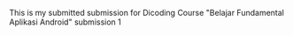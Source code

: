 This is my submitted submission for Dicoding Course "Belajar Fundamental Aplikasi Android" submission 1
